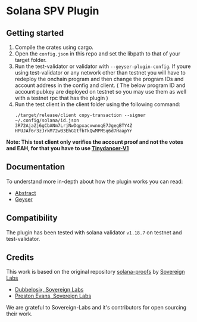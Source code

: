 # Solana SPV Plugin

## Getting started
1) Compile the crates using cargo.
2) Open the `config.json` in this repo and set the libpath to that of your target folder.
3) Run the test-validator or validator with `--geyser-plugin-config`. If youre using test-validator or any network other than testnet you will have to redeploy the onchain program and then change the program IDs and account address in the config and client. ( The below program ID and account pubkey are deployed on testnet so you may use them as well with a testnet rpc that has the plugin )
4) Run the test client in the client folder using the following command:
   ```
   ./target/release/client copy-transaction --signer ~/.config/solana/id.json 3R72AjaZj6gCbANm7LrjNwDqpxacxwnnqE7JgegBTY4Z HPUJAf6r3zJrkM72wB3EhGGtfbTkQwMPMSq6d7HaapYr
   ```
**Note: This test client only verifies the account proof and not the votes and EAH, for that you have to use [Tinydancer-V1](https://github.com/tinydancer-io/tinydancer/tree/v1)**
## Documentation
To understand more in-depth about how the plugin works you can read:
- [Abstract](/docs/Sovereign-doc.md)
- [Geyser](/docs/GEYSER.md)

## Compatibility
The plugin has been tested with solana validator `v1.18.7` on testnet and test-validator.

## Credits
This work is based on the original repository [solana-proofs](https://github.com/Sovereign-Labs/solana-proofs) by [Sovereign Labs](https://www.sovereign.xyz/)
- [Dubbelosix, Sovereign Labs](https://twitter.com/Dubbel06)
- [Preston Evans, Sovereign Labs](https://twitter.com/prestonevans__)

We are grateful to Sovereign-Labs and it's contributors for open sourcing their work.

